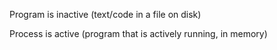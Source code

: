 Program is inactive (text/code in a file on disk)

Process is active (program that is actively running, in memory)